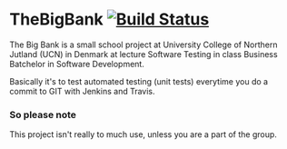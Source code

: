 TheBigBank [![Build Status](https://travis-ci.org/PelleRavn/thebigbank.png?branch=master)](https://travis-ci.org/PelleRavn/thebigbank)
==========

The Big Bank is a small school project at University College of Northern Jutland (UCN) in Denmark at lecture Software Testing in class Business Batchelor in Software Development.

Basically it's to test automated testing (unit tests) everytime you do a commit to GIT with Jenkins and Travis.

### So please note
This project isn't really to much use, unless you are a part of the group.

